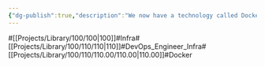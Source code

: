 ```yaml
---
{"dg-publish":true,"description":"We now have a technology called Docker that allows us to build environments quickly and easily. It's an evolution of virtualization going back a long way, and while the speed is an advantage, my personal favorite is that it provides a consistent environment whatever dev or prod. It is possible to guarantee and share dev, stage, production environments, excluding external environments, and later manage them in the form of IaC. I think this is the reason why Docker is so popular, widely used, and evolving.","permalink":"/projects/library/100/110/110-00/110-00/","dgPassFrontmatter":true,"noteIcon":"0","created":"2024-04-23T20:45:21.789+09:00","updated":"2024-06-20T01:56:56.932+09:00"}
---
```


#[[Projects/Library/100/100\|100]]#Infra#[[Projects/Library/100/110/110\|110]]#DevOps_Engineer_Infra#[[Projects/Library/100/110/110.00/110.00\|110.00]]#Docker